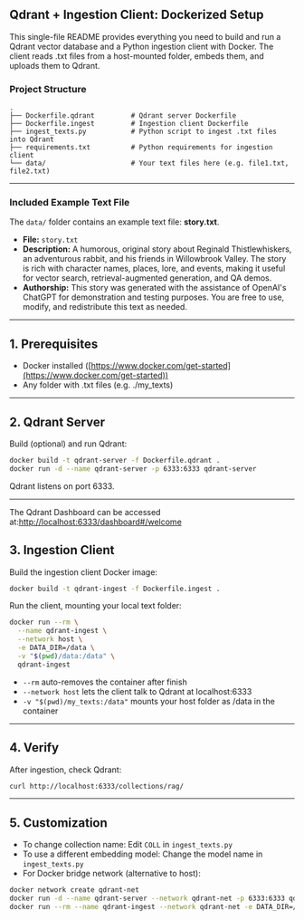 ## Qdrant + Ingestion Client: Dockerized Setup

This single-file README provides everything you need to build and run a Qdrant vector database and a Python ingestion client with Docker. The client reads .txt files from a host-mounted folder, embeds them, and uploads them to Qdrant.

### Project Structure

```
.
├── Dockerfile.qdrant         # Qdrant server Dockerfile
├── Dockerfile.ingest         # Ingestion client Dockerfile
├── ingest_texts.py           # Python script to ingest .txt files into Qdrant
├── requirements.txt          # Python requirements for ingestion client
└── data/                     # Your text files here (e.g. file1.txt, file2.txt)
```


---

### Included Example Text File

The `data/` folder contains an example text file: **story.txt**.

- **File:** `story.txt`
- **Description:** A humorous, original story about Reginald Thistlewhiskers, an adventurous rabbit, and his friends in Willowbrook Valley. The story is rich with character names, places, lore, and events, making it useful for vector search, retrieval-augmented generation, and QA demos.
- **Authorship:** This story was generated with the assistance of OpenAI's ChatGPT for demonstration and testing purposes. You are free to use, modify, and redistribute this text as needed.

---


## 1. Prerequisites

* Docker installed ([https://www.docker.com/get-started](https://www.docker.com/get-started))
* Any folder with .txt files (e.g. ./my\_texts)

---

## 2. Qdrant Server

Build (optional) and run Qdrant:

```bash
docker build -t qdrant-server -f Dockerfile.qdrant .
docker run -d --name qdrant-server -p 6333:6333 qdrant-server
```

Qdrant listens on port 6333.

---

The Qdrant Dashboard can be accessed at:[http://localhost:6333/dashboard#/welcome](http://localhost:6333/dashboard#/welcome)


## 3. Ingestion Client

Build the ingestion client Docker image:

```bash
docker build -t qdrant-ingest -f Dockerfile.ingest .
```

Run the client, mounting your local text folder:

```bash
docker run --rm \
  --name qdrant-ingest \
  --network host \
  -e DATA_DIR=/data \
  -v "$(pwd)/data:/data" \
  qdrant-ingest
```

* `--rm` auto-removes the container after finish
* `--network host` lets the client talk to Qdrant at localhost:6333
* `-v "$(pwd)/my_texts:/data"` mounts your host folder as /data in the container

---

## 4. Verify

After ingestion, check Qdrant:

```bash
curl http://localhost:6333/collections/rag/
```

---

## 5. Customization

* To change collection name: Edit `COLL` in `ingest_texts.py`
* To use a different embedding model: Change the model name in `ingest_texts.py`
* For Docker bridge network (alternative to host):

```bash
docker network create qdrant-net
docker run -d --name qdrant-server --network qdrant-net -p 6333:6333 qdrant-server
docker run --rm --name qdrant-ingest --network qdrant-net -e DATA_DIR=/data -v "$(pwd)/my_texts:/data" qdrant-ingest
```

